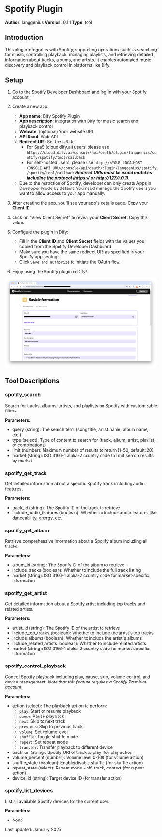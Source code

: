 # Spotify Plugin

**Author**: langgenius
**Version**: 0.1.1
**Type**: tool

## Introduction

This plugin integrates with Spotify, supporting operations such as searching for music, controlling playback, managing playlists, and retrieving detailed information about tracks, albums, and artists. It enables automated music discovery and playback control in platforms like Dify.

## Setup

1. Go to the [Spotify Developer Dashboard](https://developer.spotify.com/dashboard/applications) and log in with your Spotify account.

2. Create a new app:
    - **App name**: Dify Spotify Plugin
    - **App description**: Integration with Dify for music search and playback control
    - **Website**: (optional) Your website URL
    - **API Used**: Web API
    - **Redirect URI**: Set the URI to:
        - For SaaS (cloud.dify.ai) users: please use `https://cloud.dify.ai/console/api/oauth/plugin/langgenius/spotify/spotify/tool/callback`
        - For self-hosted users: please use `http://<YOUR LOCALHOST CONSOLE_API_URL>/console/api/oauth/plugin/langgenius/spotify/spotify/tool/callback`
        ***Redirect URIs must be exact matches including the protocol (https:// or http://127.0.0.1).***
    - Due to the restrction of Spotify, developer can only create Apps in Developer Mode by default. You need manage the Spotify users you want to allow access to your app manually.

3. After creating the app, you'll see your app's details page. Copy your **Client ID**.

4. Click on "View Client Secret" to reveal your **Client Secret**. Copy this value.

6. Configure the plugin in Dify:
    - Fill in the **Client ID** and **Client Secret** fields with the values you copied from the Spotify Developer Dashboard.
    - Make sure you have the same redirect URI as specified in your Spotify app settings.
    - Click `Save and authorize` to initiate the OAuth flow.

7. Enjoy using the Spotify plugin in Dify!

<img src="_assets/setup.png" alt="Setup" width="500">


## Tool Descriptions

### spotify_search
Search for tracks, albums, artists, and playlists on Spotify with customizable filters.

**Parameters:**
- query (string): The search term (song title, artist name, album name, etc.)
- type (select): Type of content to search for (track, album, artist, playlist, or combinations)
- limit (number): Maximum number of results to return (1-50, default: 20)
- market (string): ISO 3166-1 alpha-2 country code to limit search results by market

### spotify_get_track
Get detailed information about a specific Spotify track including audio features.

**Parameters:**
- track_id (string): The Spotify ID of the track to retrieve
- include_audio_features (boolean): Whether to include audio features like danceability, energy, etc.

### spotify_get_album
Retrieve comprehensive information about a Spotify album including all tracks.

**Parameters:**
- album_id (string): The Spotify ID of the album to retrieve
- include_tracks (boolean): Whether to include the full track listing
- market (string): ISO 3166-1 alpha-2 country code for market-specific information

### spotify_get_artist
Get detailed information about a Spotify artist including top tracks and related artists.

**Parameters:**
- artist_id (string): The Spotify ID of the artist to retrieve
- include_top_tracks (boolean): Whether to include the artist's top tracks
- include_albums (boolean): Whether to include the artist's albums
- include_related_artists (boolean): Whether to include related artists
- market (string): ISO 3166-1 alpha-2 country code for market-specific information

### spotify_control_playback
Control Spotify playback including play, pause, skip, volume control, and device management. *Note that this feature requires a Spotify Premium account.*

**Parameters:**
- action (select): The playback action to perform:
  - `play`: Start or resume playback
  - `pause`: Pause playback
  - `next`: Skip to next track
  - `previous`: Skip to previous track
  - `volume`: Set volume level
  - `shuffle`: Toggle shuffle mode
  - `repeat`: Set repeat mode
  - `transfer`: Transfer playback to different device
- track_uri (string): Spotify URI of track to play (for play action)
- volume_percent (number): Volume level 0-100 (for volume action)
- shuffle_state (boolean): Enable/disable shuffle (for shuffle action)
- repeat_state (select): Repeat mode - off, track, context (for repeat action)
- device_id (string): Target device ID (for transfer action)

### spotify_list_devices
List all available Spotify devices for the current user.

**Parameters:**
- None

Last updated: January 2025
